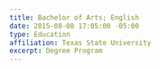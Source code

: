 ```yaml
---
title: Bachelor of Arts; English
date: 2015-08-08 17:05:00 -05:00
type: Education
affiliation: Texas State University
excerpt: Degree Program
---
```


